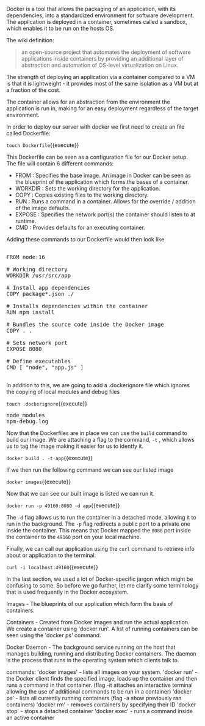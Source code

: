 Docker is a tool that allows the packaging of an application, with its dependencies, into a standardized environment for software development. The application is deployed in a container, sometimes called a sandbox, which enables it to be run on the hosts OS.

The wiki definition:

>an open-source project that automates the deployment of software applications inside containers by
providing an additional layer of abstraction and automation of OS-level virtualization on Linux.

The strength of deploying an application via a container compared to a VM is that it is lightweight - it provides most of the same isolation as a VM but at a fraction of the cost.

The container allows for an abstraction from the environment the application is run in, making for an easy deployment regardless of the target environment. 


In order to deploy our server with docker we first need to create an file called Dockerfile:

`touch Dockerfile`{{execute}}

This Dockerfile can be seen as a configuration file for our Docker setup. The file will contain 6 different commands:
- FROM : Specifies the base image. An image in Docker can be seen as the blueprint of the application which forms the bases of a container.
- WORKDIR : Sets the working directory for the application.
- COPY : Copies existing files to the working directory.
- RUN : Runs a command in a container. Allows for the override / addition of the image defaults.
- EXPOSE : Specifies the network port(s) the container should listen to at runtime.
- CMD : Provides defaults for an executing container.

Adding these commands to our Dockerfile would then look like

<pre class="file" data-target="clipboard">

FROM node:16

# Working directory
WORKDIR /usr/src/app

# Install app dependencies
COPY package*.json ./

# Installs dependencies within the container
RUN npm install

# Bundles the source code inside the Docker image
COPY . .

# Sets network port
EXPOSE 8080

# Define executables
CMD [ "node", "app.js" ]

</pre>

In addition to this, we are going to add a .dockerignore file which ignores the copying of local modules and debug files

`touch .dockerignore`{{execute}}

<pre class="file" data-target="clipboard">
node_modules
npm-debug.log
</pre>

Now that the Dockerfiles are in place we can use the `build` command to build our image. We are attaching a flag to the command, `-t` , which allows us to tag the image making it easier for us to identfy it.

`docker build . -t app`{{execute}}

If we then run the following command we can see our listed image

`docker images`{{execute}}

Now that we can see our built image is listed we can run it. 

`docker run -p 49160:8080 -d app`{{execute}}

The `-d` flag allows us to run the container in a detached mode, allowing it to run in the background. The `-p` flag redirects a public port to a private one inside the container. This means that Docker mapped the `8080` port inside the container to the `49160` port on your local machine.

Finally, we can call our application using the `curl` command to retrieve info about or application to the terminal.

`curl -i localhost:49160`{{execute}}

In the last section, we used a lot of Docker-specific jargon which might be confusing to some. So before we go further, let me clarify some terminology that is used frequently in the Docker ecosystem.

Images - The blueprints of our application which form the basis of containers.

Containers - Created from Docker images and run the actual application. We create a container using 'docker run'. A list of running containers can be seen using the 'docker ps' command.

Docker Daemon - The background service running on the host that manages building, running and distributing Docker containers. The daemon is the process that runs in the operating system which clients talk to.

commands:
'docker images' - lists all images on your system.
'docker run' - the Docker client finds the specified image, loads up the container and then runs a command in that container. (flag -it attaches an interactive terminal allowing the use of additional commands to be run in a container)
'docker ps' - lists all currently running containers (flag -a show previously ran containers)
'docker rm' - removes containers by specifying their ID
'docker stop' - stops a detached container
'docker exec' - runs a command inside an active container